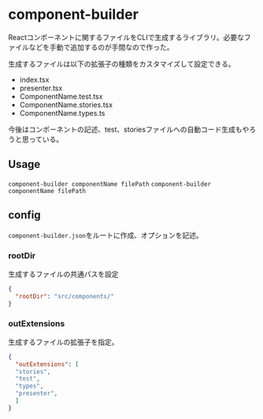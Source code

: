 # component-builder

Reactコンポーネントに関するファイルをCLIで生成するライブラリ。必要なファイルなどを手動で追加するのが手間なので作った。

生成するファイルは以下の拡張子の種類をカスタマイズして設定できる。

- index.tsx
- presenter.tsx
- ComponentName.test.tsx
- ComponentName.stories.tsx
- ComponentName.types.ts

今後はコンポーネントの記述、test、storiesファイルへの自動コード生成もやろうと思っている。

## Usage

`component-builder componentName filePath`
`component-builder componentName filePath`

## config

`component-builder.json`をルートに作成、オプションを記述。

### rootDir

生成するファイルの共通パスを設定

```json
{
  "rootDir": "src/components/"
}
```

### outExtensions

生成するファイルの拡張子を指定。

```Json
{
  "outExtensions": [
  "stories",
  "test",
  "types",
  "presenter",
  ]
}
```

